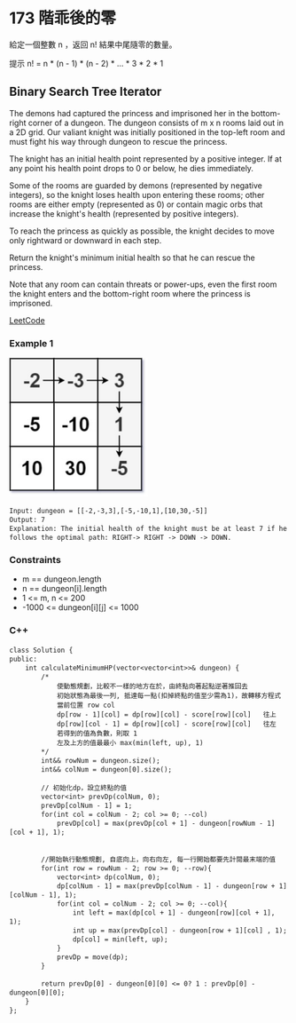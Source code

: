 # 173 階乖後的零

給定一個整數 n ，返回 n! 結果中尾隨零的數量。

提示 n! = n * (n - 1) * (n - 2) * ... * 3 * 2 * 1

## Binary Search Tree Iterator

The demons had captured the princess and imprisoned her in the bottom-right corner of a dungeon. The dungeon consists of m x n rooms laid out in a 2D grid. Our valiant knight was initially positioned in the top-left room and must fight his way through dungeon to rescue the princess.

The knight has an initial health point represented by a positive integer. If at any point his health point drops to 0 or below, he dies immediately.

Some of the rooms are guarded by demons (represented by negative integers), so the knight loses health upon entering these rooms; other rooms are either empty (represented as 0) or contain magic orbs that increase the knight's health (represented by positive integers).

To reach the princess as quickly as possible, the knight decides to move only rightward or downward in each step.

Return the knight's minimum initial health so that he can rescue the princess.

Note that any room can contain threats or power-ups, even the first room the knight enters and the bottom-right room where the princess is imprisoned.

[LeetCode](https://leetcode-cn.com/problems/dungeon-game/)

### Example 1

<img src="img/174.jpg" width = "250"/>

```
Input: dungeon = [[-2,-3,3],[-5,-10,1],[10,30,-5]]
Output: 7
Explanation: The initial health of the knight must be at least 7 if he follows the optimal path: RIGHT-> RIGHT -> DOWN -> DOWN.
```


### Constraints

* m == dungeon.length
* n == dungeon[i].length
* 1 <= m, n <= 200
* -1000 <= dungeon[i][j] <= 1000



### C++ 

```
class Solution {
public:
    int calculateMinimumHP(vector<vector<int>>& dungeon) {
        /*
            使動態規劃，比較不一樣的地方在於，由終點向著起點逆著推回去
            初始狀態為最後一列, 抵達每一點(扣掉終點的值至少需為1)，故轉移方程式
            當前位置 row col
            dp[row - 1][col] = dp[row][col] - score[row][col]   往上
            dp[row][col - 1] = dp[row][col] - score[row][col]   往左
            若得到的值為負數，則取 1
            左及上方的值最最小 max(min(left, up), 1)
        */
        int&& rowNum = dungeon.size();
        int&& colNum = dungeon[0].size();

        // 初始化dp，設立終點的值
        vector<int> prevDp(colNum, 0);
        prevDp[colNum - 1] = 1;
        for(int col = colNum - 2; col >= 0; --col)
            prevDp[col] = max(prevDp[col + 1] - dungeon[rowNum - 1][col + 1], 1);
        

        //開始執行動態規劃, 自底向上，向右向左, 每一行開始都要先計閱最末端的值
        for(int row = rowNum - 2; row >= 0; --row){
            vector<int> dp(colNum, 0);
            dp[colNum - 1] = max(prevDp[colNum - 1] - dungeon[row + 1][colNum - 1], 1);
            for(int col = colNum - 2; col >= 0; --col){
                int left = max(dp[col + 1] - dungeon[row][col + 1], 1);
                int up = max(prevDp[col] - dungeon[row + 1][col] , 1);
                dp[col] = min(left, up);
            }
            prevDp = move(dp);
        }       

        return prevDp[0] - dungeon[0][0] <= 0? 1 : prevDp[0] - dungeon[0][0];
    }
};
```
